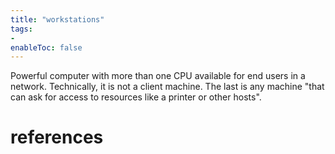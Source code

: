 ```yaml
---
title: "workstations"
tags:
- 
enableToc: false
---
```


Powerful computer with more than one CPU available for end users in a network. Technically, it is not a client machine. The last is any machine "that can ask for access to resources like a printer or other hosts".

# references

